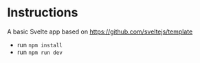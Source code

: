 # Instructions

A basic Svelte app based on https://github.com/sveltejs/template

* run `npm install`
* run `npm run dev`